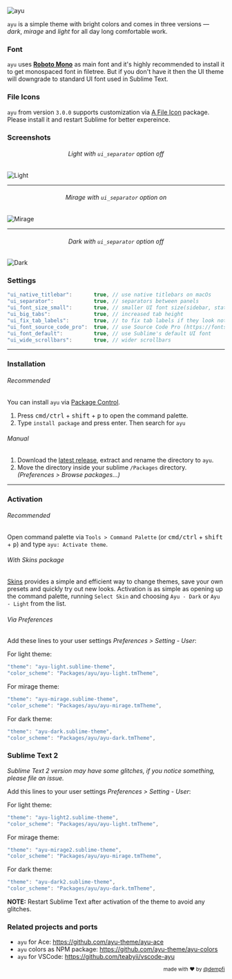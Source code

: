 ![ayu](https://i.imgur.com/lt4pIAI.png)

`ayu` is a simple theme with bright colors and comes in three versions — *dark*, *mirage* and *light* for all day long comfortable work.

### Font

`ayu` uses [__Roboto Mono__](https://www.google.com/fonts/specimen/Roboto+Mono) as main font and it's highly recommended to install it to get monospaced font in filetree. But if you don't have it then the UI theme will downgrade to standard UI font used in Sublime Text.

### File Icons

`ayu` from version `3.0.0` supports customization via [A File Icon](https://github.com/ihodev/a-file-icon) package. Please install it and restart Sublime for better expereince.

### Screenshots

<h6 align='center'>Light with <code>ui_separator</code> option off</h6>

![Light](https://i.imgur.com/DbWFq76.png)

---


<h6 align='center'>Mirage with <code>ui_separator</code> option on</h6>

![Mirage](https://i.imgur.com/BOYGmHf.png)

---

<h6 align='center'>Dark with <code>ui_separator</code> option off</h6>

![Dark](https://i.imgur.com/pmkHtQJ.png)

### Settings

```js
"ui_native_titlebar":       true, // use native titlebars on macOs
"ui_separator":             true, // separators between panels
"ui_font_size_small":       true, // smaller UI font size(sidebar, statusbar etc)
"ui_big_tabs":              true, // increased tab height
"ui_fix_tab_labels":        true, // to fix tab labels if they look not right
"ui_font_source_code_pro":  true, // use Source Code Pro (https://fonts.google.com/specimen/Source+Code+Pro) as UI font
"ui_font_default":          true, // use Sublime's default UI font
"ui_wide_scrollbars":       true, // wider scrollbars
```

---

### Installation

###### Recommended

You can install `ayu` via [Package Control](https://packagecontrol.io/).

1. Press <kbd>cmd/ctrl</kbd> + <kbd>shift</kbd> + <kbd>p</kbd> to open the command palette.
2. Type `install package` and press enter. Then search for `ayu`

###### Manual

1. Download the [latest release](https://github.com/dempfi/ayu/releases/latest), extract and rename the directory to `ayu`.
2. Move the directory inside your sublime `/Packages` directory. *(Preferences > Browse packages...)*

---

### Activation

###### Recommended

Open command palette via `Tools > Command Palette` (or <kbd>cmd/ctrl</kbd> + <kbd>shift</kbd> + <kbd>p</kbd>) and type `ayu: Activate theme`.


###### With Skins package

[Skins](https://packagecontrol.io/packages/Skins) provides a simple and efficient way to change themes, save your own presets and quickly try out new looks. Activation is as simple as opening up the command palette, running `Select Skin` and choosing `Ayu - Dark` or `Ayu - Light` from the list.


###### Via Preferences

Add these lines to your user settings *Preferences > Setting - User*:

For light theme:

```js
"theme": "ayu-light.sublime-theme",
"color_scheme": "Packages/ayu/ayu-light.tmTheme",
```

For mirage theme:

```js
"theme": "ayu-mirage.sublime-theme",
"color_scheme": "Packages/ayu/ayu-mirage.tmTheme",
```

For dark theme:

```js
"theme": "ayu-dark.sublime-theme",
"color_scheme": "Packages/ayu/ayu-dark.tmTheme",
```

### Sublime Text 2

_Sublime Text 2 version may have some glitches, if you notice something, please file an issue._

Add this lines to your user settings *Preferences > Setting - User*:

For light theme:

```js
"theme": "ayu-light2.sublime-theme",
"color_scheme": "Packages/ayu/ayu-light.tmTheme",
```

For mirage theme:

```js
"theme": "ayu-mirage2.sublime-theme",
"color_scheme": "Packages/ayu/ayu-mirage.tmTheme",
```

For dark theme:

```js
"theme": "ayu-dark2.sublime-theme",
"color_scheme": "Packages/ayu/ayu-dark.tmTheme",
```

**NOTE:** Restart Sublime Text after activation of the theme to avoid any glitches.

### Related projects and ports

- `ayu` for Ace: https://github.com/ayu-theme/ayu-ace
- `ayu` colors as NPM package: https://github.com/ayu-theme/ayu-colors
- `ayu` for VSCode: https://github.com/teabyii/vscode-ayu

<div align="right"><sup>
  made with ❤️ by <a href="https://github.com/dempfi">@dempfi</a>
</sup></div>
